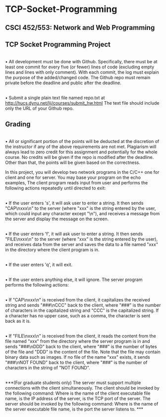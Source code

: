 # TCP-Socket-Programming
## CSCI 452/553: Network and Web Programming
## TCP Socket Programming Project

<br> • All development must be done with Github. Specifically, there must be at least one commit
for every five (or fewer) lines of code (excluding empty lines and lines with only comment).
With each commit, the log must explain the purpose of the added/changed code. The Github
repo must remain private before the deadline and public after the deadline.

<br> • Submit a single plain text file named repo.txt at
http://hucs.dynu.net/lij/courses/submit_hw.html
The text file should include only the URL of your Github repo.

## Grading
<br> • All or significant portion of the points will be deducted at the discretion of the instructor if any
of the above requirements are not met. Plagiarism will always lead to zero credit for this
assignment and potentially for the whole course. No credits will be given if the repo is
modified after the deadline. Other than that, the points will be given based on the correctness.

<p> In this project, you will develop two network programs in the C/C++ one for client and one for
server. You may base your program on the echo examples,
The client program reads input from user and performs the following actions repeatedly until
directed to exit:</p>

<br> • If the user enters 's', it will ask user to enter a string. It then sends "CAP\nxxx\n" to the server
(where "xxx" is the string entered by the user, which could input any character except "\n"),
and receives a message from the server and display the message on the screen.

<br> • If the user enters 'f', it will ask user to enter a string. It then sends "FILE\nxxx\n" to the server
(where "xxx" is the string entered by the user), and receives data from the server and saves
the data to a file named "xxx" in the directory where the client program is in.

<br> • If the user enters 'q', it will exit.

<br> • If the user enters anything else, it will ignore.
The server program performs the following actions:

<br> • If "CAP\nxxx\n" is received from the client, it capitalizes the received string and sends
"###\nCCC" back to the client, where "###" is the number of characters in the capitalized
string and "CCC" is the capitalized string. If a character has no upper case, such as a comma, 
the character is sent back as it is.

<br> • If "FILE\nxxx\n" is received from the client, it reads the content from the file named "xxx"
from the directory where the server program is in and sends "###\nDDD" back to the client,
where "###" is the number of bytes of the file and "DDD" is the content of the file. Note that
the file may contain binary data such as images. If no file of the name "xxx" exists, it sends
"###\nNOT FOUND" back to the client, where "###" is the number of characters in the string
of "NOT FOUND".

<br> ***(For graduate students only) The server must support multiple connections with the client
simultaneously.
The client should be invoked by the following command:
<client> <server IP> <server port>
Where <client> is the name of the client executable file name, <server IP> is the IP address
of the server, <server port> is the TCP port of the server.
The server should be invoked by the following command:
<server> <port>
Where <server> is the name of the server executable file name, <port> is the port the server
listens to. ***
